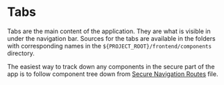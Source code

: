 # Tabs
Tabs are the main content of the application. They are what is visible in under the navigation bar. Sources for the tabs 
are available in the folders with corresponding names in the `${PROJECT_ROOT}/frontend/components` directory. 

The easiest way to track down any components in the secure part of the app is to follow component tree down from 
[Secure Navigation Routes](../src/components/navigation/SecureNavigationRoutes.jsx) file.
